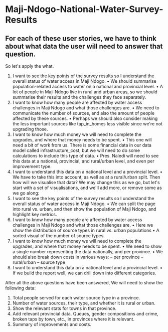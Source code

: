 # Maji-Ndogo-National-Water-Survey-Results
## For each of these user stories, we have to think about what data the user will need to answer that question.
So let's apply the what.
1. I want to see the key points of the survey results so I understand the overall status of water access in Maji Ndogo.
• We should summarise population-related access to water on a national and provincial level.
• A lot of people in Maji Ndogo live in rural and urban areas, so we should summarise their results and the challenges they face separately.
2. I want to know how many people are affected by water access challenges in Maji Ndogo and what those challenges are.
• We need to communicate the number of sources, and also the amount of people affected by these sources.
• Perhaps we should also consider making the less important sources like tap_in_homes less visible since we're not upgrading those.
3. I want to know how much money we will need to complete the upgrades, and where that money needs to be spent.
• This one will need a bit of work from us. There is some financial data in our data model called infrastructure_cost, but we will need
to do some calculations to include this type of data.
• Pres. Naledi will need to see this data at a national, provincial, and rural/urban level, and even per improvement type.
4. I want to understand this data on a national level and a provincial level.
• We have to take this into account, as well as at a rural/urban split.
Then how will we visualise that data? We may change this as we go, but let's start with a set of visualisations, and we'll add more, or remove some
as we go along:
1. I want to see the key points of the survey results so I understand the overall status of water access in Maji Ndogo.
• We can split the page into rural vs. urban, and then show the population of Maji Ndogo, and highlight key metrics.
2. I want to know how many people are affected by water access challenges in Maji Ndogo and what those challenges are.
• Here we show the distribution of source types in rural vs. urban populations
• A sorted visual of the number of source types.
3. I want to know how much money we will need to complete the upgrades, and where that money needs to be spent.
• We need to show a single number representing the data nationally, and per province.
• We should also break down costs in various ways:
– per province
– rural/urban
– source type
4. I want to understand this data on a national level and a provincial level.
• If we build the report well, we can drill down into different categories.

After all the above questions have been answered, 
We will need to show the following data:
1. Total people served for each water source type in a province.
2. Number of water sources, their type, and whether it is rural or urban.
3. Show the relevant stats for towns in that province.
4. Add relevant provincial data. Queues, gender compositions and crime, broken taps by town, etc., in provinces where it is relevant.
5. Summary of improvements and costs.

